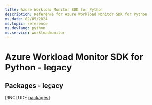```yaml
---
title: Azure Workload Monitor SDK for Python
description: Reference for Azure Workload Monitor SDK for Python
ms.date: 02/05/2024
ms.topic: reference
ms.devlang: python
ms.service: workloadmonitor
---
```

# Azure Workload Monitor SDK for Python - legacy
## Packages - legacy
[!INCLUDE [packages](workload-monitor-index.md)]